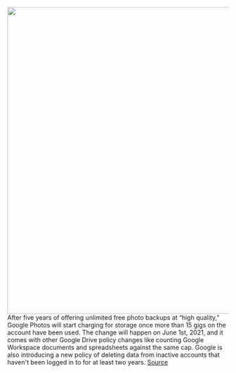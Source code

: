 <img src='https://cdn.vox-cdn.com/thumbor/CKdsjCrGukSdvgcnZlL0NGuDZMA=/0x0:2040x1360/1200x800/filters:focal(857x517:1183x843)/cdn.vox-cdn.com/uploads/chorus_image/image/67772711/1BEB77B1_EB2C_4E1F_A9C1_1B863908E956.0.jpeg' width='700px' /><br/>
After five years of offering unlimited free photo backups at “high quality,” Google Photos will start charging for storage once more than 15 gigs on the account have been used. The change will happen on June 1st, 2021, and it comes with other Google Drive policy changes like counting Google Workspace documents and spreadsheets against the same cap. Google is also introducing a new policy of deleting data from inactive accounts that haven't been logged in to for at least two years.
<a href='https://www.theverge.com/2020/11/11/21560810/google-photos-unlimited-cap-free-uploads-15gb-ending'> Source <a/>